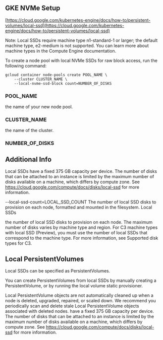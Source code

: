 ## GKE NVMe Setup

[https://cloud.google.com/kubernetes-engine/docs/how-to/persistent-volumes/local-ssd](https://cloud.google.com/kubernetes-engine/docs/how-to/persistent-volumes/local-ssd)

Note: Local SSDs require machine type n1-standard-1 or larger; the default machine type, e2-medium is not supported. You
can learn more about machine types in the Compute Engine documentation.

To create a node pool with local NVMe SSDs for raw block access, run the following command:

```shell
gcloud container node-pools create POOL_NAME \
    --cluster CLUSTER_NAME \
    --local-nvme-ssd-block count=NUMBER_OF_DISKS
```

### POOL_NAME

the name of your new node pool.

### CLUSTER_NAME

the name of the cluster.

### NUMBER_OF_DISKS

## Additional Info

Local SSDs have a fixed 375 GB capacity per device. The number of disks that can be attached to an instance is limited
by the maximum number of disks available on a machine, which differs by compute zone.
See https://cloud.google.com/compute/docs/disks/local-ssd for more information.

--local-ssd-count=LOCAL_SSD_COUNT
The number of local SSD disks to provision on each node, formatted and mounted in the filesystem.
Local SSDs

the number of local SSD disks to provision on each node. The maximum number of disks varies by machine type and region.
For C3 machine types with local SSD (Preview), you must use the number of local SSDs that correspond to the machine
type. For more information, see Supported disk types for C3.

## Local PersistentVolumes

Local SSDs can be specified as PersistentVolumes.

You can create PersistentVolumes from local SSDs by manually creating a PersistentVolume, or by running the local volume
static provisioner.

Local PersistentVolume objects are not automatically cleaned up when a node is deleted, upgraded, repaired, or scaled
down. We recommend you periodically scan and delete stale Local PersistentVolume objects associated with deleted nodes.
have a fixed 375 GB capacity per device. The number of disks that can be attached to an instance is limited by the
maximum number of disks available on a machine, which differs by compute zone.
See https://cloud.google.com/compute/docs/disks/local-ssd for more information.